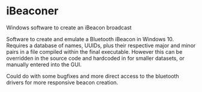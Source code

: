 # iBeaconer
Windows software to create an iBeacon broadcast

Software to create and emulate a Bluetooth iBeacon in Windows 10. 
Requires a database of names, UUIDs, plus their respective major and minor pairs in a file compiled within the final executable.
However this can be overridden in the source code and hardcoded in for smaller datasets, or manually entered into the GUI.

Could do with some bugfixes and more direct access to the bluetooth drivers for more responsive beacon creation. 
